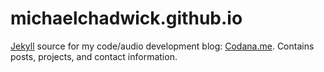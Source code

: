 michaelchadwick.github.io
=========================

[Jekyll](http://jekyllrb.com) source for my code/audio development blog: [Codana.me](http://codana.me). Contains posts, projects, and contact information.
